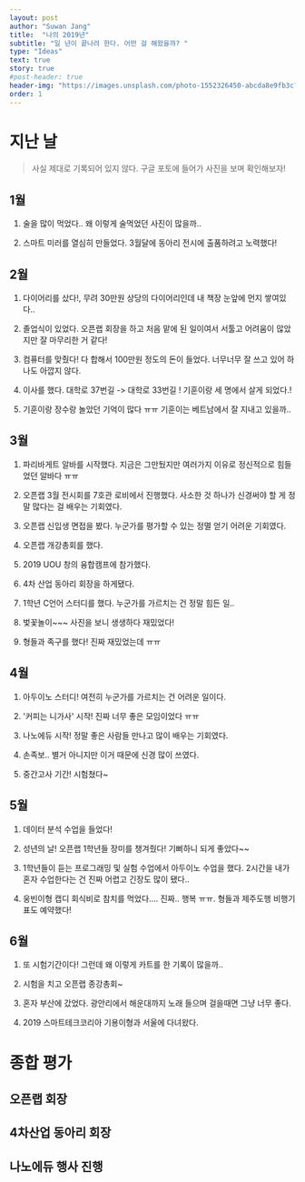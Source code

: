 ```yaml
---
layout: post
author: "Suwan Jang"
title:  "나의 2019년"
subtitle: "일 년이 끝나려 한다. 어떤 걸 해왔을까? "
type: "Ideas"
text: true
story: true
#post-header: true
header-img: "https://images.unsplash.com/photo-1552326450-abcda8e9fb3c?ixlib=rb-1.2.1&ixid=eyJhcHBfaWQiOjEyMDd9&auto=format&fit=crop&w=1534&q=80"
order: 1
---
```


# 지난 날
> 사실 제대로 기록되어 있지 않다. 구글 포토에 들어가 사진을 보며 확인해보자!  

## 1월

1. 술을 많이 먹었다.. 왜 이렇게 술먹었던 사진이 많을까..

2. 스마트 미러를 열심히 만들었다. 3월달에 동아리 전시에 출품하려고 노력했다!

## 2월

1. 다이어리를 샀다!, 무려 30만원 상당의 다이어리인데 내 책장 눈앞에 먼지 쌓여있다..

2. 졸업식이 있었다. 오픈랩 회장을 하고 처음 맡에 된 일이여서 서툴고 어려움이 많았지만 잘 마무리한 거 같다!

3. 컴퓨터를 맞췄다! 다 합해서 100만원 정도의 돈이 들었다. 너무너무 잘 쓰고 있어 하나도 아깝지 않다.

4. 이사를 했다. 대학로 37번길 -> 대학로 33번길 ! 기훈이랑 세 명에서 살게 되었다.!

5. 기훈이랑 장수랑 놀았던 기억이 많다 ㅠㅠ 기훈이는 베트남에서 잘 지내고 있을까..

## 3월

1. 파리바게트 알바를 시작했다. 지금은 그만뒀지만 여러가지 이유로 정신적으로 힘들었던 알바다 ㅠㅠ

2. 오픈랩 3월 전시회를 7호관 로비에서 진행했다. 사소한 것 하나가 신경써야 할 게 정말 많다는 걸 배우는 기회였다.

3. 오픈랩 신입생 면접을 봤다. 누군가를 평가할 수 있는 정멸 얻기 어려운 기회였다.

4. 오픈랩 개강총회를 했다.

5. 2019 UOU 창의 융합캠프에 참가했다.

6. 4차 산업 동아리 회장을 하게됐다.

7. 1학년 C언어 스터디를 했다. 누군가를 가르치는 건 정말 힘든 일..

8. 벛꽃놀이~~~ 사진을 보니 생생하다 재밌었다!

9. 형들과 족구를 했다! 진짜 재밌었는데 ㅠㅠ

## 4월

1. 아두이노 스터디! 여전히 누군가를 가르치는 건 어려운 일이다.

2. '커피는 니가사' 시작! 진짜 너무 좋은 모임이었다 ㅠㅠ

3. 나노에듀 시작! 정말 좋은 사람들 만나고 많이 배우는 기회였다.

4. 손족보.. 별거 아니지만 이거 때문에 신경 많이 쓰였다.

5. 중간고사 기간! 시험쳤다~

## 5월

1. 데이터 분석 수업을 들었다!

2. 성년의 날! 오픈랩 1학년들 장미를 챙겨줬다! 기뻐하니 되게 좋았다~~

3. 1학년들이 듣는 프로그래밍 및 실험 수업에서 아두이노 수업을 했다. 2시간을 내가 혼자 수업한다는 건 진짜 어렵고 긴장도 많이 됐다..

4. 웅빈이형 캡디 회식비로 참치를 먹었다.... 진짜.. 행복 ㅠㅠ. 형들과 제주도행 비행기표도 예약했다!

## 6월

1. 또 시험기간이다! 그런데 왜 이렇게 카트를 한 기록이 많을까..

2. 시험을 치고 오픈랩 종강총회~

3. 혼자 부산에 갔었다. 광안리에서 해운대까지 노래 들으며 걸을때면 그냥 너무 좋다.

4. 2019 스마트테크코리아 기용이형과 서울에 다녀왔다.




# 종합 평가

## 오픈랩 회장

## 4차산업 동아리 회장

## 나노에듀 행사 진행

##
